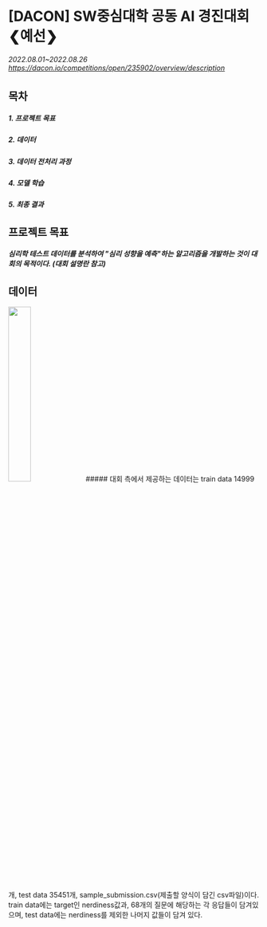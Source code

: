 # [DACON] SW중심대학 공동 AI 경진대회 ❮예선❯
###### 2022.08.01~2022.08.26 https://dacon.io/competitions/open/235902/overview/description
## 목차
##### 1. 프로젝트 목표
##### 2. 데이터
##### 3. 데이터 전처리 과정
##### 4. 모델 학습
##### 5. 최종 결과
## 프로젝트 목표
##### 심리학 테스트 데이터를 분석하여 "심리 성향을 예측"하는 알고리즘을 개발하는 것이 대회의 목적이다. (대회 설명란 참고)
## 데이터
<img src = "https://user-images.githubusercontent.com/88043302/189008469-81f0fbe9-def2-41c7-83dc-6e70f4fd794f.png" width="30%" height="30%">
##### 대회 측에서 제공하는 데이터는 train data 14999개, test data 35451개, sample_submission.csv(제출할 양식이 담긴 csv파일)이다. train data에는 target인 nerdiness값과,  68개의 질문에 해당하는 각 응답들이 담겨있으며, test data에는 nerdiness를 제외한 나머지 값들이 담겨 있다. 
